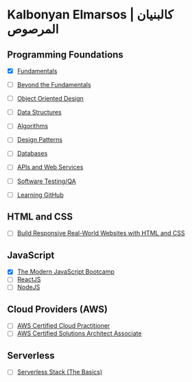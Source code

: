 # Kalbonyan Elmarsos | كالبنيان المرصوص


## Programming Foundations

- [X] [Fundamentals](foundations/fundamentals)
- [ ] [Beyond the Fundamentals](foundations/beyond-the-fundamentals)
- [ ] [Object Oriented Design](foundations/object-oriented-design)
- [ ] [Data Structures](foundations/data-structures)
- [ ] [Algorithms](foundations/algorithms)
- [ ] [Design Patterns](foundations/design-patterns)
- [ ] [Databases](foundations/databases)
- [ ] [APIs and Web Services](foundations/apis-and-web-Services)
- [ ] [Software Testing/QA](foundations/software-testing)
- [ ] [Learning GitHub](foundations/github)


## HTML and CSS

- [ ] [Build Responsive Real-World Websites with HTML and CSS](html-and-css)

## JavaScript

- [X] [The Modern JavaScript Bootcamp](javascript)
- [ ] [ReactJS](javascript/react)
- [ ] [NodeJS](javascript/node)

## Cloud Providers (AWS)
- [ ] [AWS Certified Cloud Practitioner](aws)
- [ ] [AWS Certified Solutions Architect Associate](aws)

## Serverless
- [ ] [Serverless Stack (The Basics)](serverless)